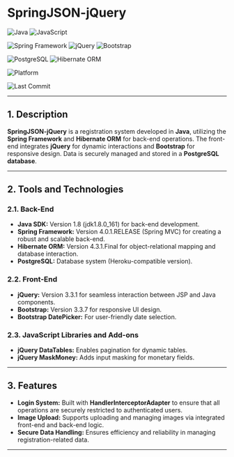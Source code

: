 # SpringJSON-jQuery

![Java](https://img.shields.io/badge/Java-red?logo=openjdk&logoColor=white) ![JavaScript](https://img.shields.io/badge/JavaScript-yellow?logo=javascript&logoColor=white)

![Spring Framework](https://img.shields.io/badge/Spring_Framework-brightgreen?logo=spring&logoColor=white) ![jQuery](https://img.shields.io/badge/jQuery-blue?logo=jquery&logoColor=white)  ![Bootstrap](https://img.shields.io/badge/Bootstrap-purple?logo=bootstrap&logoColor=white)

![PostgreSQL](https://img.shields.io/badge/PostgreSQL-darkblue?logo=postgresql&logoColor=white) ![Hibernate ORM](https://img.shields.io/badge/Hibernate-beige?logo=hibernate)

![Platform](https://img.shields.io/badge/Platform-Web-blue?logo=google-chrome)  

![Last Commit](https://img.shields.io/github/last-commit/example/springjson-jquery?logo=github&color=yellow) 

---

## 1. Description  
**SpringJSON-jQuery** is a registration system developed in **Java**, utilizing the **Spring Framework** and **Hibernate ORM** for back-end operations. The front-end integrates **jQuery** for dynamic interactions and **Bootstrap** for responsive design. Data is securely managed and stored in a **PostgreSQL database**.

---

## 2. Tools and Technologies  

### 2.1. Back-End  
- **Java SDK:** Version 1.8 (jdk1.8.0_161) for back-end development.  
- **Spring Framework:** Version 4.0.1.RELEASE (Spring MVC) for creating a robust and scalable back-end.  
- **Hibernate ORM:** Version 4.3.1.Final for object-relational mapping and database interaction.  
- **PostgreSQL:** Database system (Heroku-compatible version).  

### 2.2. Front-End  
- **jQuery:** Version 3.3.1 for seamless interaction between JSP and Java components.  
- **Bootstrap:** Version 3.3.7 for responsive UI design.  
- **Bootstrap DatePicker:** For user-friendly date selection.  

### 2.3. JavaScript Libraries and Add-ons  
- **jQuery DataTables:** Enables pagination for dynamic tables.  
- **jQuery MaskMoney:** Adds input masking for monetary fields.  

---

## 3. Features  
- **Login System:** Built with **HandlerInterceptorAdapter** to ensure that all operations are securely restricted to authenticated users.  
- **Image Upload:** Supports uploading and managing images via integrated front-end and back-end logic.  
- **Secure Data Handling:** Ensures efficiency and reliability in managing registration-related data.  

---

